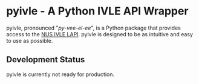 # pyivle - A Python IVLE API Wrapper

pyivle, pronounced "*py-vee-el-ee*", is a Python package that provides access to the [NUS IVLE LAPI](https://wiki.nus.edu.sg/display/ivlelapi/IVLE+LAPI+Overview). pyivle is designed to be as intuitive and easy to use as possible.

## Development Status

pyivle is currently not ready for production.
